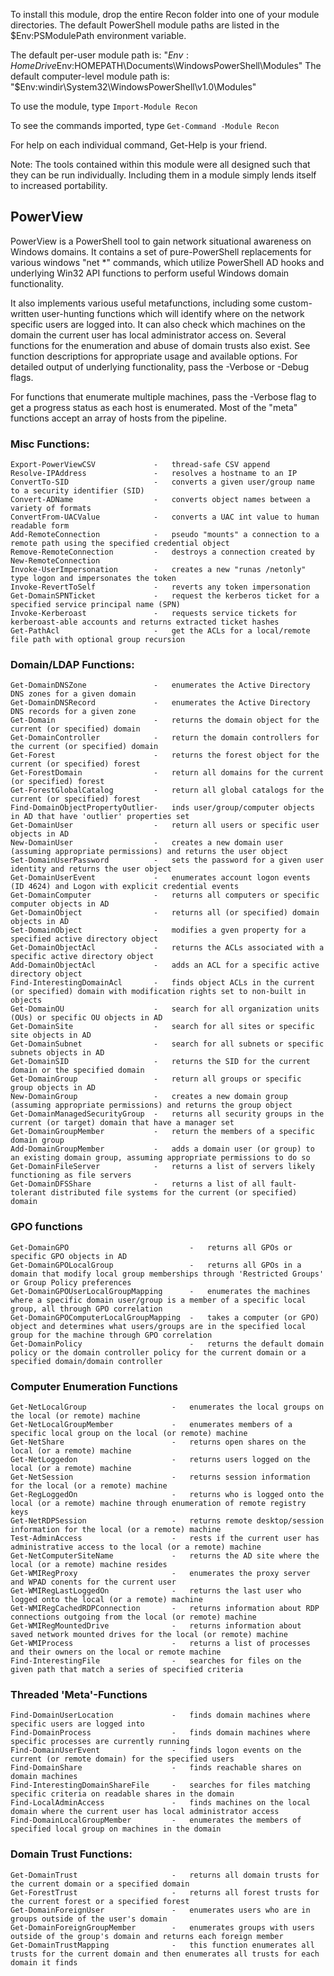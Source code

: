 To install this module, drop the entire Recon folder into one of your module directories. The default PowerShell module paths are listed in the $Env:PSModulePath environment variable.

The default per-user module path is: "$Env:HomeDrive$Env:HOMEPATH\Documents\WindowsPowerShell\Modules"
The default computer-level module path is: "$Env:windir\System32\WindowsPowerShell\v1.0\Modules"

To use the module, type `Import-Module Recon`

To see the commands imported, type `Get-Command -Module Recon`

For help on each individual command, Get-Help is your friend.

Note: The tools contained within this module were all designed such that they can be run individually. Including them in a module simply lends itself to increased portability.


## PowerView

PowerView is a PowerShell tool to gain network situational awareness on 
Windows domains. It contains a set of pure-PowerShell replacements for various 
windows "net *" commands, which utilize PowerShell AD hooks and underlying 
Win32 API functions to perform useful Windows domain functionality.

It also implements various useful metafunctions, including some custom-written 
user-hunting functions which will identify where on the network specific users 
are logged into. It can also check which machines on the domain the current 
user has local administrator access on. Several functions for the enumeration
and abuse of domain trusts also exist. See function descriptions for appropriate 
usage and available options. For detailed output of underlying functionality, pass 
the -Verbose or -Debug flags.

For functions that enumerate multiple machines, pass the -Verbose flag to get a
progress status as each host is enumerated. Most of the "meta" functions accept 
an array of hosts from the pipeline.


### Misc Functions:
    Export-PowerViewCSV             -   thread-safe CSV append
    Resolve-IPAddress               -   resolves a hostname to an IP
    ConvertTo-SID                   -   converts a given user/group name to a security identifier (SID)
    Convert-ADName                  -   converts object names between a variety of formats
    ConvertFrom-UACValue            -   converts a UAC int value to human readable form
    Add-RemoteConnection            -   pseudo "mounts" a connection to a remote path using the specified credential object
    Remove-RemoteConnection         -   destroys a connection created by New-RemoteConnection
    Invoke-UserImpersonation        -   creates a new "runas /netonly" type logon and impersonates the token
    Invoke-RevertToSelf             -   reverts any token impersonation
    Get-DomainSPNTicket             -   request the kerberos ticket for a specified service principal name (SPN)
    Invoke-Kerberoast               -   requests service tickets for kerberoast-able accounts and returns extracted ticket hashes
    Get-PathAcl                     -   get the ACLs for a local/remote file path with optional group recursion


### Domain/LDAP Functions:
    Get-DomainDNSZone               -   enumerates the Active Directory DNS zones for a given domain
    Get-DomainDNSRecord             -   enumerates the Active Directory DNS records for a given zone
    Get-Domain                      -   returns the domain object for the current (or specified) domain
    Get-DomainController            -   return the domain controllers for the current (or specified) domain
    Get-Forest                      -   returns the forest object for the current (or specified) forest
    Get-ForestDomain                -   return all domains for the current (or specified) forest
    Get-ForestGlobalCatalog         -   return all global catalogs for the current (or specified) forest
    Find-DomainObjectPropertyOutlier-   inds user/group/computer objects in AD that have 'outlier' properties set
    Get-DomainUser                  -   return all users or specific user objects in AD
    New-DomainUser                  -   creates a new domain user (assuming appropriate permissions) and returns the user object
    Set-DomainUserPassword          -   sets the password for a given user identity and returns the user object
    Get-DomainUserEvent             -   enumerates account logon events (ID 4624) and Logon with explicit credential events
    Get-DomainComputer              -   returns all computers or specific computer objects in AD
    Get-DomainObject                -   returns all (or specified) domain objects in AD
    Set-DomainObject                -   modifies a gven property for a specified active directory object
    Get-DomainObjectAcl             -   returns the ACLs associated with a specific active directory object
    Add-DomainObjectAcl             -   adds an ACL for a specific active directory object
    Find-InterestingDomainAcl       -   finds object ACLs in the current (or specified) domain with modification rights set to non-built in objects
    Get-DomainOU                    -   search for all organization units (OUs) or specific OU objects in AD
    Get-DomainSite                  -   search for all sites or specific site objects in AD
    Get-DomainSubnet                -   search for all subnets or specific subnets objects in AD
    Get-DomainSID                   -   returns the SID for the current domain or the specified domain
    Get-DomainGroup                 -   return all groups or specific group objects in AD
    New-DomainGroup                 -   creates a new domain group (assuming appropriate permissions) and returns the group object
    Get-DomainManagedSecurityGroup  -   returns all security groups in the current (or target) domain that have a manager set
    Get-DomainGroupMember           -   return the members of a specific domain group
    Add-DomainGroupMember           -   adds a domain user (or group) to an existing domain group, assuming appropriate permissions to do so
    Get-DomainFileServer            -   returns a list of servers likely functioning as file servers
    Get-DomainDFSShare              -   returns a list of all fault-tolerant distributed file systems for the current (or specified) domain

   
### GPO functions

    Get-DomainGPO                           -   returns all GPOs or specific GPO objects in AD
    Get-DomainGPOLocalGroup                 -   returns all GPOs in a domain that modify local group memberships through 'Restricted Groups' or Group Policy preferences
    Get-DomainGPOUserLocalGroupMapping      -   enumerates the machines where a specific domain user/group is a member of a specific local group, all through GPO correlation
    Get-DomainGPOComputerLocalGroupMapping  -   takes a computer (or GPO) object and determines what users/groups are in the specified local group for the machine through GPO correlation
    Get-DomainPolicy                        -   returns the default domain policy or the domain controller policy for the current domain or a specified domain/domain controller


### Computer Enumeration Functions

    Get-NetLocalGroup                   -   enumerates the local groups on the local (or remote) machine
    Get-NetLocalGroupMember             -   enumerates members of a specific local group on the local (or remote) machine
    Get-NetShare                        -   returns open shares on the local (or a remote) machine
    Get-NetLoggedon                     -   returns users logged on the local (or a remote) machine
    Get-NetSession                      -   returns session information for the local (or a remote) machine
    Get-RegLoggedOn                     -   returns who is logged onto the local (or a remote) machine through enumeration of remote registry keys
    Get-NetRDPSession                   -   returns remote desktop/session information for the local (or a remote) machine
    Test-AdminAccess                    -   rests if the current user has administrative access to the local (or a remote) machine
    Get-NetComputerSiteName             -   returns the AD site where the local (or a remote) machine resides
    Get-WMIRegProxy                     -   enumerates the proxy server and WPAD conents for the current user
    Get-WMIRegLastLoggedOn              -   returns the last user who logged onto the local (or a remote) machine
    Get-WMIRegCachedRDPConnection       -   returns information about RDP connections outgoing from the local (or remote) machine
    Get-WMIRegMountedDrive              -   returns information about saved network mounted drives for the local (or remote) machine
    Get-WMIProcess                      -   returns a list of processes and their owners on the local or remote machine
    Find-InterestingFile                -   searches for files on the given path that match a series of specified criteria


### Threaded 'Meta'-Functions

    Find-DomainUserLocation             -   finds domain machines where specific users are logged into
    Find-DomainProcess                  -   finds domain machines where specific processes are currently running
    Find-DomainUserEvent                -   finds logon events on the current (or remote domain) for the specified users
    Find-DomainShare                    -   finds reachable shares on domain machines
    Find-InterestingDomainShareFile     -   searches for files matching specific criteria on readable shares in the domain
    Find-LocalAdminAccess               -   finds machines on the local domain where the current user has local administrator access
    Find-DomainLocalGroupMember         -   enumerates the members of specified local group on machines in the domain


### Domain Trust Functions:
    Get-DomainTrust                     -   returns all domain trusts for the current domain or a specified domain
    Get-ForestTrust                     -   returns all forest trusts for the current forest or a specified forest
    Get-DomainForeignUser               -   enumerates users who are in groups outside of the user's domain
    Get-DomainForeignGroupMember        -   enumerates groups with users outside of the group's domain and returns each foreign member
    Get-DomainTrustMapping              -   this function enumerates all trusts for the current domain and then enumerates all trusts for each domain it finds
